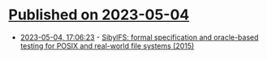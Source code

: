 # [Published on 2023-05-04](index.md)

* [2023-05-04, 17:06:23](https://lobste.rs/s/52gbav/sibylfs_formal_specification_oracle) - [SibylFS: formal specification and oracle-based testing for POSIX and real-world file systems (2015)](https://www.youtube.com/watch?v=828dcJDnwpE)
